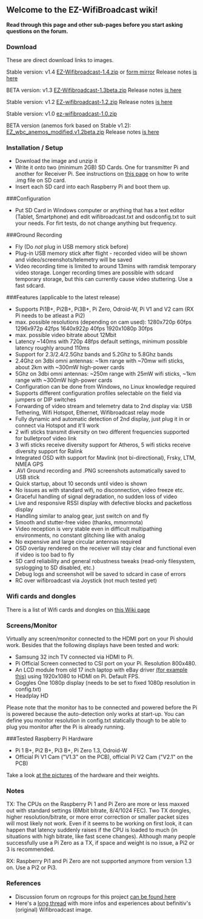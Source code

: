 ## Welcome to the EZ-WifiBroadcast wiki!  
**Read through this page and other sub-pages before you start asking questions on the forum.**

### Download
These are direct download links to images.  

Stable version: v1.4 [EZ-Wifibroadcast-1.4.zip](https://drive.google.com/open?id=0BxyIDQpjwq9YWk9mLWR1b0JENDg) or [form mirror](https://drive.google.com/uc?id=0B8ke2EKPqvORR0lXVGptSEhwOU0&export=download) Release notes [is here](https://github.com/bortek/EZ-WifiBroadcast/wiki/Release-notes)


BETA version: v1.3 [EZ-Wifibroadcast-1.3beta.zip](https://docs.google.com/uc?id=0B8ke2EKPqvORazlSb3hxS0hOOTA&export=download) Release notes [is here](https://github.com/bortek/EZ-WifiBroadcast/wiki/Release-notes#ez-wifibroadcast-13-beta)

Stable version: v1.2 [EZ-wifibroadcast-1.2.zip](https://drive.google.com/uc?id=0B8ke2EKPqvORRmdUenJ0WmtFc1U&export=download) Release notes [is here](https://github.com/bortek/EZ-WifiBroadcast/wiki/Release-notes#ez-wifibroadcast-12)

Stable version: v1.0 [ez-wifibroadcast-1.0.zip](https://docs.google.com/uc?id=0B8ke2EKPqvORQU5RYi1EbEpQMUE&export=download)

BETA version (anemos fork based on Stable v1.2): [EZ_wbc_anemos_modified.v1.2beta.zip](https://docs.google.com/uc?id=0Bw6zbFkDkAtKcFNUOENqNzQ3SEk&export=download) Release notes [is here](https://github.com/bortek/EZ-WifiBroadcast/wiki/Release-notes#anemos-ez-wifibroadcast-12-beta)


### Installation / Setup
- Download the image and unzip it
- Write it onto two (minimum 2GB) SD Cards. One for transmitter Pi and another for Receiver Pi. See instructions on [this page](https://www.raspberrypi.org/documentation/installation/installing-images/) on how to write .img file on SD card.
- Insert each SD card into each Raspberry Pi and boot them up.


###Configuration
- Put SD Card in Windows computer or anything that has a text editor (Tablet, Smartphone) and edit wifibroadcast.txt and osdconfig.txt to suit your needs. For firt tests, do not change anything but frequency.


###Ground Recording
- Fly (Do _not_ plug in USB memory stick before)
- Plug-in USB memory stick after flight - recorded video will be shown and video/screenshots/telemetry will be saved
- Video recording time is limited to around 13mins with ramdisk temporary video storage. Longer recording times are possible with sdcard temporary storage, but this can currently cause video stuttering. Use a fast sdcard.


###Features
(applicable to the latest release)
- Supports Pi1B+, Pi2B+, Pi3B+, Pi Zero, Odroid-W, Pi V1 and V2 cam (RX Pi needs to be atleast a Pi2)
- max. possible resolutions (depending on cam used):
1280x720p 60fps
1296x972p 42fps
1640x922p 40fps
1920x1080p 30fps
- max. possible video bitrate about 12Mbit
- Latency ~140ms with 720p 48fps default settings, minimum possible latency roughly around 110ms
- Support for 2.3/2.4/2.5Ghz bands and 5.2Ghz to 5.8Ghz bands
- 2.4Ghz on 3dbi omni antennas: ~1km range with ~70mw wifi sticks, about 2km with ~300mW high-power cards
- 5Ghz on 3dbi omni antennas: ~250m range with 25mW wifi sticks, ~1km range with ~300mW high-power cards
- Configuration can be done from Windows, no Linux knowledge required
- Supports different configuration profiles selectable on the field via jumpers or DIP switches
- Forwarding of video stream and telemetry data to 2nd display via: USB Tethering, Wifi Hotspot, Ethernet, Wifibroadcast relay mode
- Fully dynamic and automatic detection of 2nd display, just plug it in or connect via Hotspot and it'll work
- 2 wifi sticks transmit diversity on two different frequencies supported for bulletproof video link
- 3 wifi sticks receive diversity support for Atheros, 5 wifi sticks receive diversity support for Ralink
- Integrated OSD with support for Mavlink (not bi-directional), Frsky, LTM, NMEA GPS
- .AVI Ground recording and .PNG screenshots automatically saved to USB stick
- Quick startup, about 10 seconds until video is shown
- No issues as with standard wifi, no disconnection, video freeze etc.
- Graceful handling of signal degradation, no sudden loss of video
- Live and responsive RSSI display with defective blocks and packetloss display
- Handling similar to analog gear, just switch on and fly
- Smooth and stutter-free video (thanks, mmormota)
- Video reception is very stable even in difficult multipathing environments, no constant glitching like with analog
- No expensive and large circular antennas required
- OSD overlay rendered on the receiver will stay clear and functional even if video is too bad to fly
- SD card reliability and general robustness tweaks (read-only filesystem, syslogging to SD disabled, etc.)
- Debug logs and screenshot will be saved to sdcard in case of errors
- RC over wifibroadcast via Joystick (not much tested yet)


### Wifi cards and dongles
There is a list of Wifi cards and dongles on [this Wiki page](https://github.com/bortek/EZ-WifiBroadcast/wiki/List-of-Wifi-cards-and-doungles)

### Screens/Monitor
Virtually any screen/monitor connected to the HDMI port on your Pi should work. Besides that the following displays have been tested and work:
 - Samsung 32 inch TV connected via HDMI to Pi.
 - Pi Official Screen connected to CSI port on your Pi. Resolution 800x480.
 - An LCD module from old 17 inch laptop with eBay driver [(for example this)](http://www.ebay.com/itm/HDMI-VGA-2AV-Lcd-controller-Board-VS-TY2662-V1-for-LCD-panel-Only-driver-board-/181596796562?hash=item2a48033692:g:TGEAAOSwQJhUdwFZ) using 1920x1080 to HDMI on Pi. Default FPS.
 - Goggles One 1080p display (needs to be set to fixed 1080p resolution in config.txt)
 - Headplay HD

Please note that the monitor has to be connected and powered before the Pi is powered because the auto-detection only works at start-up. You can define you monitor resolution in config.txt statically though to be able to plug you monitor after the Pi is already running.

###Tested Raspberry Pi Hardware
- Pi 1 B+, Pi2 B+, Pi3 B+, Pi Zero 1.3, Odroid-W
- Official Pi V1 Cam ("V1.3" on the PCB), official Pi V2 Cam ("V2.1" on the PCB)

Take a look [at the pictures](https://github.com/bortek/EZ-WifiBroadcast/wiki/Pictures) of the hardware and their weights.

### Notes
TX: The CPUs on the Raspberry Pi 1 and Pi Zero are more or less maxxed out with standard settings (6Mbit bitrate, 8/4/1024 FEC). Two TX dongles, higher resolution/bitrate, or more error correction or smaller packet sizes will most likely not work. Even if it seems to be working on first look, it can happen that latency suddenly raises if the CPU is loaded to much (in situations with high bitrate, like fast scene changes). Although many people successfully use a Pi Zero as a TX, if space and weight is no issue, a Pi2 or 3 is recommended.


RX: Raspberry Pi1 and Pi Zero are not supported anymore from version 1.3 on. Use a Pi2 or Pi3.

### References
- Discussion forum on rcgroups for this project [can be found here](http://www.rcgroups.com/forums/showthread.php?t=2664393)
- Here's a [long thread](http://www.rcgroups.com/forums/showthread.php?t=2454052) with more infos and experiences about befinitiv's (original) Wifibroadcast image.  
